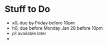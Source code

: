 # Stuff to Do


* ~~x0, due by Friday before 10pm~~
* h0, due before Monday Jan 28 before 10pm
* p1 available later
* 